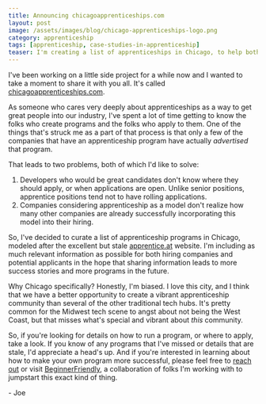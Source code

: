 ```yaml
---
title: Announcing chicagoapprenticeships.com
layout: post
image: /assets/images/blog/chicago-apprenticeships-logo.png
category: apprenticeship
tags: [apprenticeship, case-studies-in-apprenticeship]
teaser: I'm creating a list of apprenticeships in Chicago, to help both companies and learners.
---
```


<p>I've been working on a little side project for a while now and I wanted to take a moment to share it with you all. It's called <a href='http://chicagoapprenticeships.com'>chicagoapprenticeships.com</a>.</p>

<p>As someone who cares very deeply about apprenticeships as a way to get great people into our industry, I've spent a lot of time getting to know the folks who create programs and the folks who apply to them. One of the things that's struck me as a part of that process is that only a few of the companies that have an apprenticeship program have actually <em>advertised</em> that program.</p>

<p>That leads to two problems, both of which I'd like to solve:</p>

<ol>
  <li>Developers who would be great candidates don't know where they should apply, or when applications are open. Unlike senior positions, apprentice positions tend not to have rolling applications.</li>
  <li>Companies considering apprenticeship as a model don't realize how many other companies are already successfully incorporating this model into their hiring.</li>
</ol>

<p>So, I've decided to curate a list of apprenticeship programs in Chicago, modeled after the excellent but stale <a href='https://apprentice.at/'>apprentice.at</a> website. I'm including as much relevant information as possible for both hiring companies and potential applicants in the hope that sharing information leads to more success stories and more programs in the future.</p>

<p>Why Chicago specifically? Honestly, I'm biased. I love this city, and I think that we have a better opportunity to create a vibrant apprenticeship community than several of the other traditional tech hubs. It's pretty common for the Midwest tech scene to angst about not being the West Coast, but that misses what's special and vibrant about <em>this</em> community.</p>

<p>So, if you're looking for details on how to run a program, or where to apply, take a look. If you know of any programs that I've missed or details that are stale, I'd appreciate a head's up. And if you're interested in learning about how to make your own program more successful, please feel free to <a href='mailto:jmmastey@gmail.com'>reach out</a> or visit <a href='https://beginnerfriendly.launchrock.com/'>BeginnerFriendly</a>, a collaboration of folks I'm working with to jumpstart this exact kind of thing.

<p>- Joe</p>
